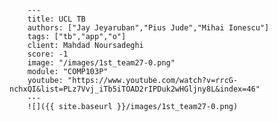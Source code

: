 
        ---
        title: UCL TB
        authors: ["Jay Jeyaruban","Pius Jude","Mihai Ionescu"]
        tags: ["tb","app","o"]
        client: Mahdad Noursadeghi
        score: -1
        image: "/images/1st_team27-0.png"
        module: "COMP103P"
        youtube: "https://www.youtube.com/watch?v=rrcG-nchxQI&list=PLz7Vvj_iTb5iTOAD2rIPDuk2wHGljny8L&index=46"
        ---
        ![]({{ site.baseurl }}/images/1st_team27-0.png)